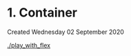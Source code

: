 # 1. Container
Created Wednesday 02 September 2020

[./play_with_flex](./1._Container/play_with_flex)

